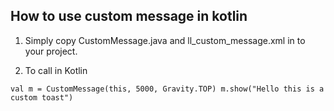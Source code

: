 ## How to use custom message in kotlin

1. Simply copy CustomMessage.java and ll_custom_message.xml in to your project.

1. To call in Kotlin

`val m = CustomMessage(this, 5000, Gravity.TOP)
        m.show("Hello this is a custom toast")`